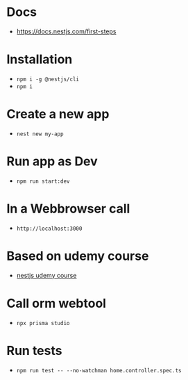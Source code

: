 # Docs
- https://docs.nestjs.com/first-steps

# Installation
- `npm i -g @nestjs/cli`
- `npm i`

# Create a new app
- `nest new my-app`

# Run app as Dev
- `npm run start:dev`

# In a Webbrowser call
- `http://localhost:3000`

# Based on udemy course
- [nestjs udemy course](https://www.udemy.com/share/105Z2g3@Hye7HN8NhIcXSdpK_lx4GTgItV78v2AGmHqNUJu8Urq_uoYt9qy8qv0piY7lcEDGCg==/)

# Call orm webtool
- `npx prisma studio`

# Run tests
- `npm run test -- --no-watchman home.controller.spec.ts`